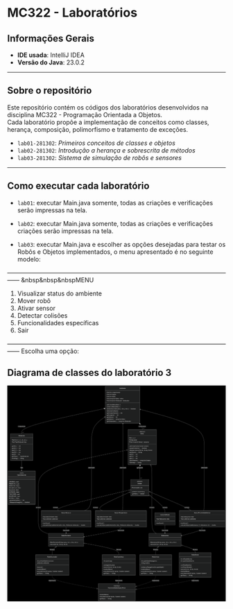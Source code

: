 # MC322 - Laboratórios

## Informações Gerais

- **IDE usada**: IntelliJ IDEA
- **Versão do Java**: 23.0.2

---

## Sobre o repositório

Este repositório contém os códigos dos laboratórios desenvolvidos na disciplina MC322 - Programação Orientada a Objetos.  
Cada laboratório propõe a implementação de conceitos como classes, herança, composição, polimorfismo e tratamento de exceções.

- `lab01-281302`: *Primeiros conceitos de classes e objetos*
- `lab02-281302`: *Introdução a herança e sobrescrita de métodos*
- `lab03-281302`: *Sistema de simulação de robôs e sensores*

---

## Como executar cada laboratório

- `lab01`: executar Main.java somente, todas as criações e verificações serão impressas na tela.

- `lab02`: executar Main.java somente, todas as criações e verificações criações serão impressas na tela.

- `lab03`: executar Main.java e escolher as opções desejadas para testar os Robôs e Objetos implementados, o menu apresentado é no seguinte modelo:

——————————————————————————————————————
&nbsp&nbsp&nbspMENU
1. Visualizar status do ambiente
2. Mover robô
3. Ativar sensor
4. Detectar colisões
5. Funcionalidades específicas
0. Sair

——————————————————————————————————————
Escolha uma opção: 


## Diagrama de classes do laboratório 3

![Diagrama Laboratório 3](resources/diagrama.png)

